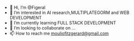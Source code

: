 - 👋 Hi, I’m @Figeral
- 👀 I’m interested in AI research,MULTIPLATEGORM and WEB DEVELOPMENT 
- 🌱 I’m currently learning FULL STACK DEVELOPMENT 
- 💞️ I’m looking to collaborate on ...
- 📫 How to reach me mouliofitzgerard@gmail.com

<!---
Figeral/Figeral is a ✨ special ✨ repository because its `README.md` (this file) appears on your GitHub profile.
You can click the Preview link to take a look at your changes.
--->
